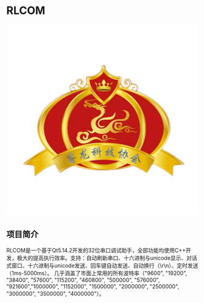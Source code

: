 # RLCOM

![image](01.RLCOM/ICON/logo.png)
## 项目简介
RLCOM是一个基于Qt5.14.2开发的32位串口调试助手，全部功能均使用C++开发，极大的提高执行效率。支持：自动刷新串口、十六进制与unicode显示、对话式窗口、十六进制与unicode发送、回车键自动发送、自动换行（\r\n）、定时发送（1ms-5000ms）。
几乎涵盖了市面上常用的所有波特率（"9600", "19200", "38400", "57600", "115200", "460800", "500000", "576000", "921600","1000000", "1152000", "1500000", "2000000", "2500000", "3000000", "3500000", "4000000"）。
